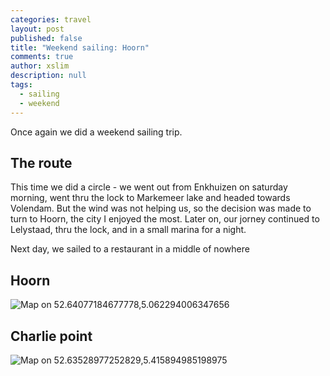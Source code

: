 ```yaml
---
categories: travel
layout: post
published: false
title: "Weekend sailing: Hoorn"
comments: true
author: xslim
description: null
tags: 
  - sailing
  - weekend
---
```


Once again we did a weekend sailing trip. 

## The route
This time we did a circle - we went out from Enkhuizen on saturday morning, went thru the lock to Markemeer lake and headed towards Volendam. But the wind was not helping us, so the decision was made to turn to Hoorn, the city I enjoyed the most. Later on, our jorney continued to Lelystaad, thru the lock, and in a small marina for a night. 

Next day, we sailed to a restaurant in a middle of nowhere

## Hoorn
![Map on 52.64077184677778,5.062294006347656](http://api.tiles.mapbox.com/v3/xslim.hgm2p8g2/5.062294006347656,52.64077184677778,12/640x200.png)


## Charlie point
![Map on 52.63528977252829,5.415894985198975](http://api.tiles.mapbox.com/v3/xslim.hgm2p8g2/5.415894985198975,52.63528977252829,15/640x200.png)